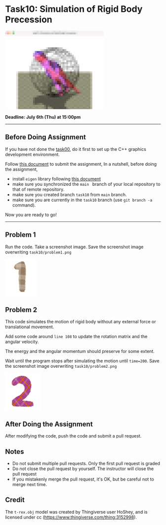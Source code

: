 # Task10: Simulation of Rigid Body Precession

![preview](preview.png)

**Deadline: July 6th (Thu) at 15:00pm**

----

## Before Doing Assignment

If you have not done the [task00](../task00), do it first to set up the C++ graphics development environment.

Follow [this document](../doc/submit.md) to submit the assignment, In a nutshell, before doing the assignment,

- install `eigen` library following  [this document](../doc/setup_eigen.md)
- make sure you synchronized the `main ` branch of your local repository  to that of remote repository.
- make sure you created branch `task10` from `main` branch.
- make sure you are currently in the `task10` branch (use `git branch -a` command).

Now you are ready to go!

---

## Problem 1

Run the code. Take a screenshot image. 
Save the screenshot image overwriting `task10/problem1.png`

![problem1](problem1.png)


## Problem 2

This code simulates the motion of rigid body without any external force or translational movement.

Add some code around `line 108` to update the rotation matrix and the angular velocity.

The energy and the angular momentum should preserve for some extent.   

Wait until the program stops after simulating the motion until `time=200`. Save the screenshot image overwriting `task10/problem2.png`

![problem2](problem2.png)

## After Doing the Assignment

After modifying the code, push the code and submit a pull request.


## Notes

- Do not submit multiple pull requests. Only the first pull request is graded
- Do not close the pull request by yourself. The instructor will close the pull request
- If you mistakenly merge the pull request, it's OK, but be careful not to merge next time. 

## Credit

The `t-rex.obj` model was created by Thingiverse user HoShey, and is licensed under cc (https://www.thingiverse.com/thing:3152998).
